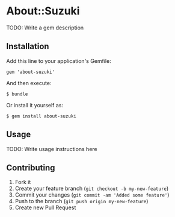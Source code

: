 # About::Suzuki

TODO: Write a gem description

## Installation

Add this line to your application's Gemfile:

    gem 'about-suzuki'

And then execute:

    $ bundle

Or install it yourself as:

    $ gem install about-suzuki

## Usage

TODO: Write usage instructions here

## Contributing

1. Fork it
2. Create your feature branch (`git checkout -b my-new-feature`)
3. Commit your changes (`git commit -am 'Added some feature'`)
4. Push to the branch (`git push origin my-new-feature`)
5. Create new Pull Request
